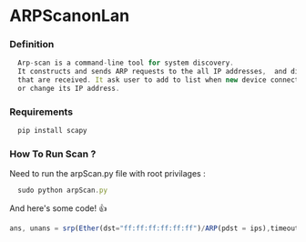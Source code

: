 # ARPScanonLan

### Definition

```javascript  
  Arp-scan is a command-line tool for system discovery. 
  It constructs and sends ARP requests to the all IP addresses,  and displays any responses 
  that are received. It ask user to add to list when new device connect to network 
  or change its IP address.
```

### Requirements
```javascript
  pip install scapy
```

### How To Run Scan ?

Need to run the arpScan.py file with root privilages :

```javascript
  sudo python arpScan.py
```
And here's some code! :thumbsup:

```javascript
ans, unans = srp(Ether(dst="ff:ff:ff:ff:ff:ff")/ARP(pdst = ips),timeout=2)
```
